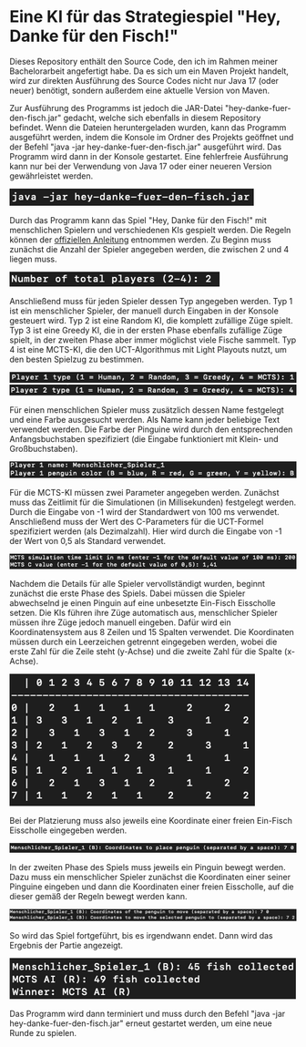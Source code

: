 # Eine KI für das Strategiespiel "Hey, Danke für den Fisch!"

Dieses Repository enthält den Source Code, den ich im Rahmen meiner Bachelorarbeit angefertigt habe. Da es sich um ein
Maven Projekt handelt, wird zur direkten Ausführung des Source Codes nicht nur Java 17 (oder neuer) benötigt, sondern
außerdem eine aktuelle Version von Maven.

Zur Ausführung des Programms ist jedoch die JAR-Datei "hey-danke-fuer-den-fisch.jar" gedacht, welche sich ebenfalls in
diesem Repository befindet. Wenn die Dateien heruntergeladen wurden, kann das Programm ausgeführt werden, indem die
Konsole im Ordner des Projekts geöffnet und der Befehl "java -jar hey-danke-fuer-den-fisch.jar" ausgeführt
wird. Das Programm wird dann in der Konsole gestartet. Eine fehlerfreie Ausführung kann nur bei der Verwendung von
Java 17 oder einer neueren Version gewährleistet werden.

![img.png](images/img.png)

Durch das Programm kann das Spiel "Hey, Danke für den Fisch!" mit menschlichen Spielern und verschiedenen KIs gespielt
werden. Die Regeln können
der [offiziellen Anleitung](https://gesellschaftsspiele.spielen.de/uploads/files/3146/58bc3fd6793df.pdf) entnommen
werden. Zu Beginn muss zunächst die Anzahl der Spieler angegeben werden, die zwischen 2 und 4 liegen muss.

![img_1.png](images/img_1.png)

Anschließend muss für jeden Spieler dessen Typ angegeben werden. Typ 1 ist ein menschlicher Spieler, der manuell durch
Eingaben in der Konsole gesteuert wird. Typ 2 ist eine Random KI, die komplett zufällige Züge spielt. Typ 3 ist eine
Greedy KI, die in der ersten Phase ebenfalls zufällige Züge spielt, in der zweiten Phase aber immer möglichst viele
Fische sammelt. Typ 4 ist eine MCTS-KI, die den UCT-Algorithmus mit Light Playouts nutzt, um den besten Spielzug zu
bestimmen.

![img_2.png](images/img_2.png)
![img_3.png](images/img_3.png)

Für einen menschlichen Spieler muss zusätzlich dessen Name festgelegt und eine Farbe ausgesucht werden. Als Name kann
jeder beliebige Text verwendet werden. Die Farbe der Pinguine wird durch den entsprechenden Anfangsbuchstaben
spezifiziert (die Eingabe funktioniert mit Klein- und Großbuchstaben).

![img_4.png](images/img_4.png)

Für die MCTS-KI müssen zwei Parameter angegeben werden. Zunächst muss das Zeitlimit für die Simulationen (in
Millisekunden) festgelegt werden. Durch die Eingabe von -1 wird der Standardwert von 100 ms verwendet. Anschließend muss
der Wert des C-Parameters für die UCT-Formel spezifiziert werden (als Dezimalzahl). Hier wird durch die Eingabe von -1
der Wert von 0,5 als Standard verwendet.

![img_5.png](images/img_5.png)

Nachdem die Details für alle Spieler vervollständigt wurden, beginnt zunächst die erste Phase des Spiels. Dabei müssen
die Spieler abwechselnd je einen Pinguin auf eine unbesetzte Ein-Fisch Eisscholle setzen. Die KIs führen ihre Züge
automatisch aus, menschlicher Spieler müssen ihre Züge jedoch manuell eingeben. Dafür wird ein Koordinatensystem aus 8
Zeilen und 15 Spalten verwendet. Die Koordinaten müssen durch ein Leerzeichen getrennt eingegeben werden, wobei die
erste Zahl für die Zeile steht (y-Achse) und die zweite Zahl für die Spalte (x-Achse).

![img_6.png](images/img_6.png)

Bei der Platzierung muss also jeweils eine Koordinate einer freien Ein-Fisch Eisscholle eingegeben werden.

![img_8.png](images/img_7.png)

In der zweiten Phase des Spiels muss jeweils ein Pinguin bewegt werden. Dazu muss ein menschlicher Spieler zunächst die
Koordinaten einer seiner Pinguine eingeben und dann die Koordinaten einer freien Eisscholle, auf die dieser gemäß der
Regeln bewegt werden kann.

![img_8.png](images/img_8.png)

So wird das Spiel fortgeführt, bis es irgendwann endet. Dann wird das Ergebnis der Partie angezeigt.

![img_9.png](images/img_9.png)

Das Programm wird dann terminiert und muss durch den Befehl "java -jar hey-danke-fuer-den-fisch.jar" erneut gestartet
werden, um eine neue Runde zu spielen.
